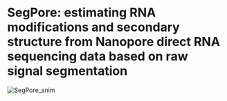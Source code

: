 # SegPore: estimating RNA modifications and secondary structure from Nanopore direct RNA sequencing data based on raw signal segmentation



![SegPore_anim](https://github.com/guangzhaocs/SegPore/assets/85612159/37b193fa-005c-4e97-871a-dec8275b55c7)
